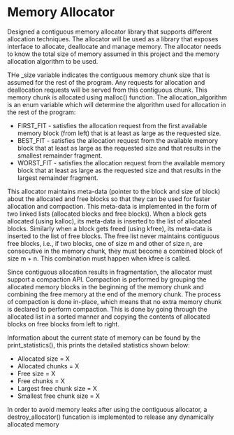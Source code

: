 #  Memory Allocator
Designed a contiguous memory allocator library that supports different allocation techniques. The allocator will be used as a library that exposes interface to allocate, deallocate and manage memory. The allocator needs to know the total size of memory assumed in this project and the memory allocation algorithm to be used. 

THe _size variable indicates the contiguous memory chunk size that is assumed for the rest of the program. Any requests for allocation and deallocation requests will be served from this contiguous chunk. This memory chunk is allocated using malloc() function. The allocation_algorithm is an enum variable which will determine the algorithm used for allocation in the rest of the program:

- FIRST_FIT - satisfies the allocation request from the first available memory block (from left) that is at least as large as the requested size. 
- BEST_FIT - satisfies the allocation request from the available memory block that at least as large as the requested size and that results in the smallest remainder fragment.
- WORST_FIT - satisfies the allocation request from the available memory block that at least as large as the requested size and that results in the largest remainder fragment.

This allocator maintains meta-data (pointer to the block and size of block) about the allocated and free blocks so that they can be used for faster allocation and compaction. This meta-data is implemented in the form of two linked lists (allocated blocks and free blocks). When a block gets allocated (using kalloc), its meta-data is inserted to the list of allocated blocks. Similarly when a block gets freed (using kfree), its meta-data is inserted to the list of free blocks. The free list never maintains contiguous free blocks, i.e., if two blocks, one of size m and other of size n, are consecutive in the memory chunk, they must become a combined block of size m + n. This combination must happen when kfree is called.

Since contiguous allocation results in fragmentation, the allocator must support a compaction API. Compaction is performed by grouping the allocated memory blocks in the beginning of the memory chunk and combining the free memory at the end of the memory chunk. The process of compaction is done in-place, which means that no extra memory chunk is declared to perform compaction. This is done by going through the allocated list in a sorted manner and copying the contents of allocated blocks on free blocks from left to right.

Information about the current state of memory can be found by the print_statistics(), this prints the detailed statistics shown below:
- Allocated size = X
- Allocated chunks = X
- Free size = X
- Free chunks = X
- Largest free chunk size = X
- Smallest free chunk size = X

In order to avoid memory leaks after using the contiguous allocator, a destroy_allocator() funcation is implemented to release any dynamically allocated memory

